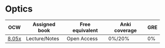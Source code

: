

# Optics

| OCW    | Assigned book       | Free equivalent | Anki coverage | GRE   |
| ------- | ------------- | ------------------- | --------------- | ------------- |
| [8.05x](https://ocw.mit.edu/courses/physics/8-05-quantum-physics-ii-fall-2013/index.htm)                                                  | Lecture/Notes       | Open Access     | 0%/20%        | 0%    |
